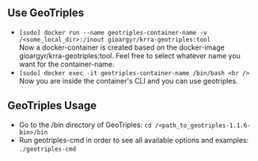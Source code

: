 ## Use GeoTriples
* `[sudo] docker run --name geotriples-container-name -v /<some_local_dir>:/inout gioargyr/krra-geotriples:tool` <br />
Now a docker-container is created based on the docker-image gioargyr/krra-geotriples:tool.
Feel free to select whatever name you want for the container-name.<br />
* `[sudo] docker exec -it geotriples-container-name /bin/bash <br />`
Now you are inside the container's CLI and you can use geotriples.

## GeoTriples Usage
* Go to the /bin directory of GeoTriples: `cd /<path_to_geotriples-1.1.6-bin>/bin`
* Run geotriples-cmd in order to see all available options and examples: `./geotriples-cmd`
